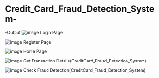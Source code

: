 # Credit_Card_Fraud_Detection_System-




-Output
![image](https://github.com/ShreyasDharashivkar123/Credit_Card_Fraud_Detection_System-/assets/126081774/50872680-33af-42a5-b17b-94d3c41bd69b)
                                               Login Page

![image](https://github.com/ShreyasDharashivkar123/Credit_Card_Fraud_Detection_System-/assets/126081774/2215745d-c5a6-4ded-99bf-e46a9f5b77f6)
                                               Register Page 

![image](https://github.com/ShreyasDharashivkar123/Credit_Card_Fraud_Detection_System-/assets/126081774/0a349da0-5454-4710-922d-728b44edf697)
                                               Home Page 

![image](https://github.com/ShreyasDharashivkar123/Credit_Card_Fraud_Detection_System-/assets/126081774/4a01fc8c-d143-4b89-8659-0731cc9d3fc2)
                                               Get Transaction Details(CreditCard_Fraud_Detection_System)

![image](https://github.com/ShreyasDharashivkar123/Credit_Card_Fraud_Detection_System-/assets/126081774/763ffe69-9187-4cff-b9cc-b42e8ef25aa7)
                                               Check Fraud Detection(CreditCard_Fraud_Detection_System)

                                               
